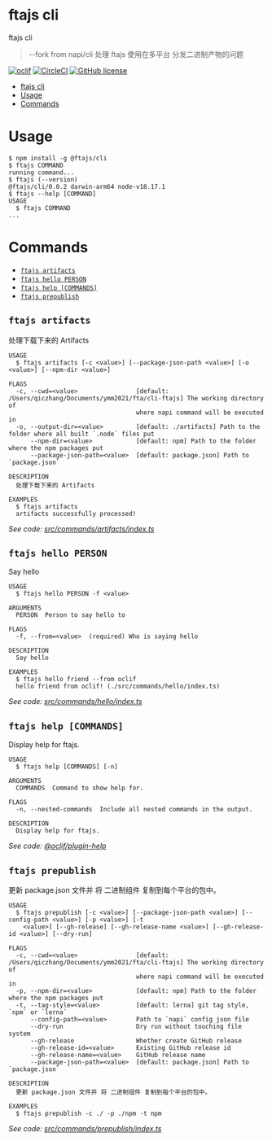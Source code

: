 # ftajs cli

ftajs cli

> --fork from napi/cli
> 处理 ftajs 使用在多平台 分发二进制产物的问题

[![oclif](https://img.shields.io/badge/cli-oclif-brightgreen.svg)](https://oclif.io)
[![CircleCI](https://circleci.com/gh/oclif/hello-world/tree/main.svg?style=shield)](https://circleci.com/gh/oclif/hello-world/tree/main)
[![GitHub license](https://img.shields.io/github/license/oclif/hello-world)](https://github.com/oclif/hello-world/blob/main/LICENSE)

<!-- toc -->

- [ftajs cli](#ftajs-cli)
- [Usage](#usage)
- [Commands](#commands)
<!-- tocstop -->

# Usage

<!-- usage -->

```sh-session
$ npm install -g @ftajs/cli
$ ftajs COMMAND
running command...
$ ftajs (--version)
@ftajs/cli/0.0.2 darwin-arm64 node-v18.17.1
$ ftajs --help [COMMAND]
USAGE
  $ ftajs COMMAND
...
```

<!-- usagestop -->

# Commands

<!-- commands -->

- [`ftajs artifacts`](#ftajs-artifacts)
- [`ftajs hello PERSON`](#ftajs-hello-person)
- [`ftajs help [COMMANDS]`](#ftajs-help-commands)
- [`ftajs prepublish`](#ftajs-prepublish)

## `ftajs artifacts`

处理下载下来的 Artifacts

```
USAGE
  $ ftajs artifacts [-c <value>] [--package-json-path <value>] [-o <value>] [--npm-dir <value>]

FLAGS
  -c, --cwd=<value>                [default: /Users/qiczhang/Documents/ymm2021/fta/cli-ftajs] The working directory of
                                   where napi command will be executed in
  -o, --output-dir=<value>         [default: ./artifacts] Path to the folder where all built `.node` files put
      --npm-dir=<value>            [default: npm] Path to the folder where the npm packages put
      --package-json-path=<value>  [default: package.json] Path to `package.json`

DESCRIPTION
  处理下载下来的 Artifacts

EXAMPLES
  $ ftajs artifacts
  artifacts successfully processed!
```

_See code: [src/commands/artifacts/index.ts](https://github.com/kkaaddff/ftajs-cli/blob/v0.0.2/src/commands/artifacts/index.ts)_

## `ftajs hello PERSON`

Say hello

```
USAGE
  $ ftajs hello PERSON -f <value>

ARGUMENTS
  PERSON  Person to say hello to

FLAGS
  -f, --from=<value>  (required) Who is saying hello

DESCRIPTION
  Say hello

EXAMPLES
  $ ftajs hello friend --from oclif
  hello friend from oclif! (./src/commands/hello/index.ts)
```

_See code: [src/commands/hello/index.ts](https://github.com/kkaaddff/ftajs-cli/blob/v0.0.2/src/commands/hello/index.ts)_

## `ftajs help [COMMANDS]`

Display help for ftajs.

```
USAGE
  $ ftajs help [COMMANDS] [-n]

ARGUMENTS
  COMMANDS  Command to show help for.

FLAGS
  -n, --nested-commands  Include all nested commands in the output.

DESCRIPTION
  Display help for ftajs.
```

_See code: [@oclif/plugin-help](https://github.com/oclif/plugin-help/blob/v6.0.12/src/commands/help.ts)_

## `ftajs prepublish`

更新 package.json 文件并 将 二进制组件 复制到每个平台的包中。

```
USAGE
  $ ftajs prepublish [-c <value>] [--package-json-path <value>] [--config-path <value>] [-p <value>] [-t
    <value>] [--gh-release] [--gh-release-name <value>] [--gh-release-id <value>] [--dry-run]

FLAGS
  -c, --cwd=<value>                [default: /Users/qiczhang/Documents/ymm2021/fta/cli-ftajs] The working directory of
                                   where napi command will be executed in
  -p, --npm-dir=<value>            [default: npm] Path to the folder where the npm packages put
  -t, --tag-style=<value>          [default: lerna] git tag style, `npm` or `lerna`
      --config-path=<value>        Path to `napi` config json file
      --dry-run                    Dry run without touching file system
      --gh-release                 Whether create GitHub release
      --gh-release-id=<value>      Existing GitHub release id
      --gh-release-name=<value>    GitHub release name
      --package-json-path=<value>  [default: package.json] Path to `package.json`

DESCRIPTION
  更新 package.json 文件并 将 二进制组件 复制到每个平台的包中。

EXAMPLES
  $ ftajs prepublish -c ./ -p ./npm -t npm
```

_See code: [src/commands/prepublish/index.ts](https://github.com/kkaaddff/ftajs-cli/blob/v0.0.2/src/commands/prepublish/index.ts)_

<!-- commandsstop -->

